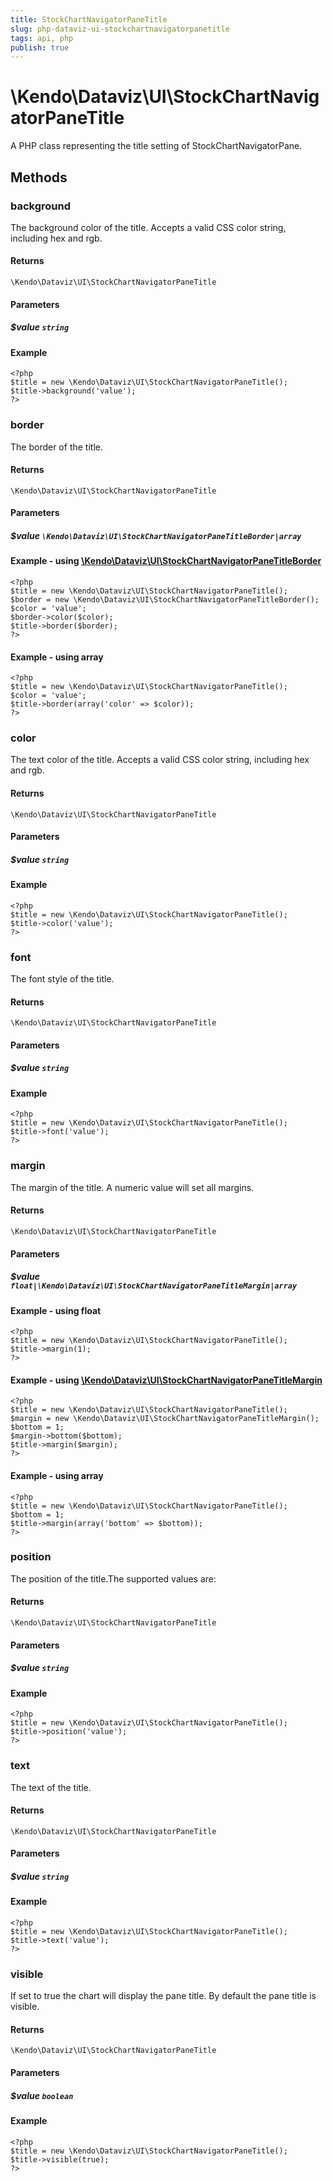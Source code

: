```yaml
---
title: StockChartNavigatorPaneTitle
slug: php-dataviz-ui-stockchartnavigatorpanetitle
tags: api, php
publish: true
---
```


# \Kendo\Dataviz\UI\StockChartNavigatorPaneTitle

A PHP class representing the title setting of StockChartNavigatorPane.


## Methods

### background
The background color of the title. Accepts a valid CSS color string, including hex and rgb.

#### Returns
`\Kendo\Dataviz\UI\StockChartNavigatorPaneTitle`

#### Parameters

##### $value `string`



#### Example 
    <?php
    $title = new \Kendo\Dataviz\UI\StockChartNavigatorPaneTitle();
    $title->background('value');
    ?>

### border

The border of the title.

#### Returns
`\Kendo\Dataviz\UI\StockChartNavigatorPaneTitle`

#### Parameters

##### $value `\Kendo\Dataviz\UI\StockChartNavigatorPaneTitleBorder|array`


#### Example - using [\Kendo\Dataviz\UI\StockChartNavigatorPaneTitleBorder](/api/wrappers/php/Kendo/Dataviz/UI/StockChartNavigatorPaneTitleBorder)
    <?php
    $title = new \Kendo\Dataviz\UI\StockChartNavigatorPaneTitle();
    $border = new \Kendo\Dataviz\UI\StockChartNavigatorPaneTitleBorder();
    $color = 'value';
    $border->color($color);
    $title->border($border);
    ?>

#### Example - using array

    <?php
    $title = new \Kendo\Dataviz\UI\StockChartNavigatorPaneTitle();
    $color = 'value';
    $title->border(array('color' => $color));
    ?>

### color
The text color of the title. Accepts a valid CSS color string, including hex and rgb.

#### Returns
`\Kendo\Dataviz\UI\StockChartNavigatorPaneTitle`

#### Parameters

##### $value `string`



#### Example 
    <?php
    $title = new \Kendo\Dataviz\UI\StockChartNavigatorPaneTitle();
    $title->color('value');
    ?>

### font
The font style of the title.

#### Returns
`\Kendo\Dataviz\UI\StockChartNavigatorPaneTitle`

#### Parameters

##### $value `string`



#### Example 
    <?php
    $title = new \Kendo\Dataviz\UI\StockChartNavigatorPaneTitle();
    $title->font('value');
    ?>

### margin

The margin of the title. A numeric value will set all margins.

#### Returns
`\Kendo\Dataviz\UI\StockChartNavigatorPaneTitle`

#### Parameters

##### $value `float|\Kendo\Dataviz\UI\StockChartNavigatorPaneTitleMargin|array`




#### Example  - using float
    <?php
    $title = new \Kendo\Dataviz\UI\StockChartNavigatorPaneTitle();
    $title->margin(1);
    ?>


#### Example - using [\Kendo\Dataviz\UI\StockChartNavigatorPaneTitleMargin](/api/wrappers/php/Kendo/Dataviz/UI/StockChartNavigatorPaneTitleMargin)
    <?php
    $title = new \Kendo\Dataviz\UI\StockChartNavigatorPaneTitle();
    $margin = new \Kendo\Dataviz\UI\StockChartNavigatorPaneTitleMargin();
    $bottom = 1;
    $margin->bottom($bottom);
    $title->margin($margin);
    ?>

#### Example - using array

    <?php
    $title = new \Kendo\Dataviz\UI\StockChartNavigatorPaneTitle();
    $bottom = 1;
    $title->margin(array('bottom' => $bottom));
    ?>

### position
The position of the title.The supported values are:

#### Returns
`\Kendo\Dataviz\UI\StockChartNavigatorPaneTitle`

#### Parameters

##### $value `string`



#### Example 
    <?php
    $title = new \Kendo\Dataviz\UI\StockChartNavigatorPaneTitle();
    $title->position('value');
    ?>

### text
The text of the title.

#### Returns
`\Kendo\Dataviz\UI\StockChartNavigatorPaneTitle`

#### Parameters

##### $value `string`



#### Example 
    <?php
    $title = new \Kendo\Dataviz\UI\StockChartNavigatorPaneTitle();
    $title->text('value');
    ?>

### visible
If set to true the chart will display the pane title. By default the pane title is visible.

#### Returns
`\Kendo\Dataviz\UI\StockChartNavigatorPaneTitle`

#### Parameters

##### $value `boolean`



#### Example 
    <?php
    $title = new \Kendo\Dataviz\UI\StockChartNavigatorPaneTitle();
    $title->visible(true);
    ?>

